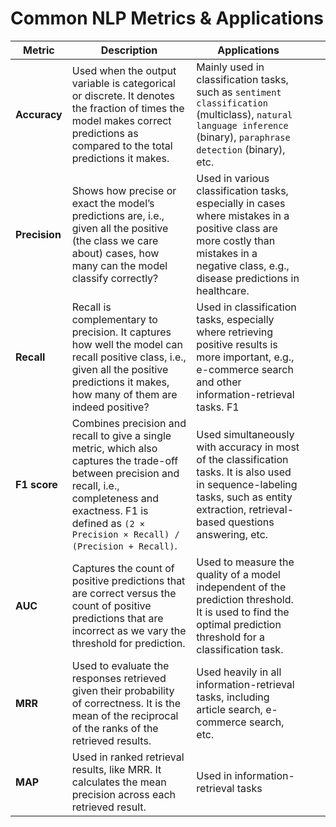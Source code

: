 # Common NLP Metrics & Applications

| Metric        | Description                                                                                                                                                                                                                  | Applications                                                                                                                                                                             |  |  |
|---------------|------------------------------------------------------------------------------------------------------------------------------------------------------------------------------------------------------------------------------|------------------------------------------------------------------------------------------------------------------------------------------------------------------------------------------|--|--|
| **Accuracy**  | Used when the output variable is categorical or discrete. It denotes the fraction of times the model makes correct predictions as compared to the total predictions it makes.                                                | Mainly used in classification tasks, such as `sentiment classification` (multiclass),  `natural language inference` (binary), `paraphrase detection` (binary), etc.                      |  |  |
| **Precision** | Shows how precise or exact the model’s predictions are, i.e., given all the positive (the class we care about) cases, how many can the model classify correctly?                                                             | Used in various classification tasks, especially in cases where mistakes in a positive class are more costly than mistakes in a negative class, e.g., disease predictions in healthcare. |  |  |
| **Recall**    | Recall is complementary to precision. It captures how well the model can recall positive class, i.e., given all the positive predictions it makes, how many of them are indeed positive?                                     | Used in classification tasks, especially where retrieving positive results is more important, e.g., e-commerce search and other information-retrieval tasks. F1                          |  |  |
| **F1 score**  | Combines precision and recall to give a single metric, which also captures the trade-off between precision and recall, i.e., completeness and exactness. F1 is defined as `(2 × Precision × Recall) / (Precision + Recall)`. | Used simultaneously with accuracy in most of the classification tasks. It is also used in sequence-labeling tasks, such as entity extraction, retrieval-based questions answering, etc.  |  |  |
| **AUC**       | Captures the count of positive predictions that are correct versus the count of positive predictions that are incorrect as we vary the threshold for prediction.                                                             | Used to measure the quality of a model independent of the prediction threshold. It is used to find the optimal prediction threshold for a classification task.                           |  |  |
| **MRR**       | Used to evaluate the responses retrieved given their probability of correctness. It is the mean of the reciprocal of the ranks of the retrieved results.                                                                     | Used heavily in all information-retrieval tasks, including article search, e-commerce search, etc.                                                                                       |  |  |
| **MAP**       | Used in ranked retrieval results, like MRR. It calculates the mean precision across each retrieved result.                                                                                                                   | Used in information-retrieval tasks                                                                                                                                                      |  |  |
